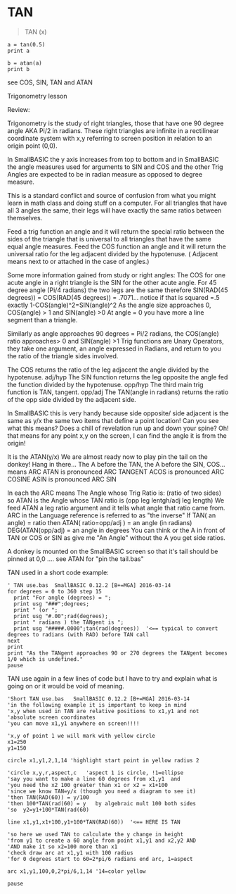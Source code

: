 # TAN

> TAN (x)

```
a = tan(0.5)
print a

b = atan(a)
print b
```

see COS, SIN, TAN and ATAN

Trigonometry lesson

Review:

Trigonometry is the study of right triangles,
those that have one 90 degree angle AKA Pi/2 in radians.
These right triangles are infinite in a rectilinear coordinate system
with x,y referring to screen position in relation to an origin point (0,0).

In SmallBASIC the y axis increases from top to bottom
and in SmallBASIC the angle measures used for arguments to SIN
and COS and the other Trig Angles are expected to be in radian
measure as opposed to degree measure.

This is a standard conflict and source of confusion from what you might
learn in math class and doing stuff on a computer.
For all triangles that have all 3 angles the same,
their legs will have exactly the same ratios between themselves.

Feed a trig function an angle and it will return the special ratio
between the sides of the triangle that is universal to all triangles
that have the same equal angle measures.
Feed the COS function an angle and it will return
the universal ratio for the leg adjacent divided by the hypotenuse.
( Adjacent means next to or attached in the case of angles.)

Some more information gained from study or right angles:
The COS for one acute angle in a right triangle is
the SIN for the other acute angle.
For 45 degree angle (Pi/4 radians) the two legs are the same therefore
SIN(RAD(45 degrees)) = COS(RAD(45 degrees)) = .7071...
notice if that is squared =.5 exactly 1-COS(angle)^2=SIN(angle)^2
As the angle size approaches 0, COS(angle) > 1 and SIN(angle) >0
At angle = 0 you have more a line segment than a triangle.

Similarly as angle approaches 90 degrees = Pi/2 radians,
the COS(angle) ratio approaches> 0 and SIN(angle) >1
Trig functions are Unary Operators, they take one argument,
an angle expressed in Radians,
and return to you the ratio of the triangle sides involved.

The COS returns the ratio of the leg adjacent the angle
divided by the hypotenuse. adj/hyp
The SIN function returns the leg opposite the angle fed the function
divided by the hypotenuse. opp/hyp
The third main trig function is TAN, tangent. opp/adj
The TAN(angle in radians) returns
the ratio of the opp side divided by the adjacent side.

In SmallBASIC this is very handy because side opposite/ side adjacent
is the same as y/x the same two items that define a point location!
Can you see what this means?
Does a chill of revelation run up and down your spine?
Oh! that means for any point x,y on the screen,
I can find the angle it is from the origin!

It is the ATAN(y/x)
We are almost ready now to play pin the tail on the donkey! Hang in there...
The A before the TAN, the A before the SIN, COS... means ARC
ATAN is pronounced ARC TANGENT
ACOS is pronounced ARC COSINE
ASIN is pronounced ARC SIN

In each the ARC means The Angle whose Trig Ratio is: (ratio of two sides)
so ATAN is the Angle whose TAN ratio is (opp leg lentgh/adj leg length)
We feed ATAN a leg ratio argument and it tells what angle that ratio came from.
ARC in the Language reference is referred to as "the inverse"
If TAN( an angle) = ratio then
ATAN( ratio=opp/adj ) = an angle (in radians)
DEG(ATAN(opp/adj) = an angle in degrees
You can think or the A in front of TAN or COS or SIN as give me "An Angle"
without the A you get side ratios.

A donkey is mounted on the SmallBASIC screen
so that it's tail should be pinned at 0,0 ....
see ATAN for "pin the tail.bas"

TAN used in a short code example:

~~~
' TAN use.bas  SmallBASIC 0.12.2 [B+=MGA] 2016-03-14
for degrees = 0 to 360 step 15
  print "For angle (degrees) = ";
  print usg "###";degrees;
  print " (or ";
  print usg "#.00";rad(degrees);
  print " radians ) the TANgent is ";
  print usg "#####.0000";tan(rad(degrees))  '<== typical to convert degrees to radians (with RAD) before TAN call
next
print
print "As the TANgent approaches 90 or 270 degrees the TANgent becomes 1/0 which is undefined."
pause

~~~

TAN use again in a few lines of code but I have to try and explain what is going on or it would be void of meaning.

~~~
'Short TAN use.bas   SmallBASIC 0.12.2 [B+=MGA] 2016-03-14
'in the following example it is important to keep in mind
'x,y when used in TAN are relative positions to x1,y1 and not
'absolute screen coordinates
'you can move x1,y1 anywhere on screen!!!!

'x,y of point 1 we will mark with yellow circle
x1=250
y1=150

circle x1,y1,2,1,14 'highlight start point in yellow radius 2

'circle x,y,r,aspect,c   'aspect 1 is circle, !1=ellipse
'say you want to make a line 60 degrees from x1,y1  and
'you need the x2 100 greater than x1 or x2 = x1+100
'since we know TAN=y/x (though you need a diagram to see it)
'then TAN(RAD(60)) = y/100
'then 100*TAN(rad(60) = y   by algebraic mult 100 both sides
'so  y2=y1+100*TAN(rad(60)

line x1,y1,x1+100,y1+100*TAN(RAD(60))  '<== HERE IS TAN

'so here we used TAN to calculate the y change in height
'from y1 to create a 60 angle from point x1,y1 and x2,y2 AND
'AND make it so x2=100 more than x1
'check draw arc at x1,y1 with 100 radius
'for 0 degrees start to 60=2*pi/6 radians end arc, 1=aspect

arc x1,y1,100,0,2*pi/6,1,14 '14=color yellow

pause
~~~

